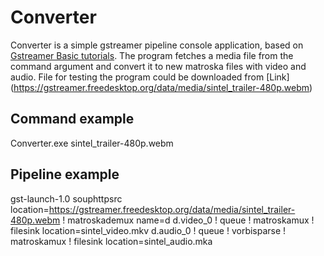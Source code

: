 # Converter

Converter is a simple gstreamer pipeline console application, based on [Gstreamer Basic tutorials](https://gstreamer.freedesktop.org/documentation/tutorials/basic/index.html?gi-language=c).
The program fetches a media file from the command argument and convert it to new matroska files with video and audio. File for testing the program could be downloaded from [Link] (https://gstreamer.freedesktop.org/data/media/sintel_trailer-480p.webm)

## Command example

Converter.exe sintel_trailer-480p.webm

## Pipeline example

gst-launch-1.0 souphttpsrc location=https://gstreamer.freedesktop.org/data/media/sintel_trailer-480p.webm ! matroskademux name=d d.video_0 ! queue ! matroskamux ! filesink location=sintel_video.mkv d.audio_0 ! queue ! vorbisparse ! matroskamux ! filesink location=sintel_audio.mka
